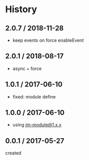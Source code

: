 # History

## 2.0.7 / 2018-11-28
- keep events on force enableEvent

## 2.0.1 / 2018-08-17
- async + force

## 1.0.1 / 2017-06-10
- fixed: module define

## 1.0.0 / 2017-06-10
- using jm-module@1.x.x

## 0.0.1 / 2017-05-27
created
